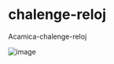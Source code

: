 # chalenge-reloj
Acamica-chalenge-reloj

![image](https://user-images.githubusercontent.com/44045782/116837392-a7026080-aba0-11eb-942f-14cab7bbeb7d.png)


